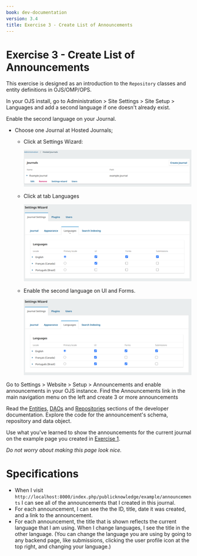 ```yaml
---
book: dev-documentation
version: 3.4
title: Exercise 3 - Create List of Announcements
---
```


# Exercise 3 - Create List of Announcements

This exercise is designed as an introduction to the `Repository` classes and entity definitions in OJS/OMP/OPS.

In your OJS install, go to Administration > Site Settings > Site Setup > Languages and add a second language if one doesn't already exist.

Enable the second language on your Journal.

- Choose one Journal at Hosted Journals;
    - Click at Settings Wizard:
        
        ![Exercise 3 Image 1](./assets/exercise3-1.png)
        
    - Click at tab Languages
        
        ![Exercise 3 Image 2](./assets/exercise3-2.png)
        
    - Enable the second language on UI and Forms.
        
        ![Exercise 3 Image 3](./assets/exercise3-3.png)
        

Go to Settings > Website > Setup > Announcements and enable announcements in your OJS instance. Find the Announcements link in the main navigation menu on the left and create 3 or more announcements

Read the [Entities](../architecture-entities), [DAOs](../architecture-daos) and [Repositories](../architecture-repositories) sections of the developer documentation. Explore the code for the announcement's schema, repository and data object.

Use what you've learned to show the announcements for the current journal on the example page you created in [Exercise 1](./exercise1).

*Do not worry about making this page look nice.*

# Specifications

- When I visit `http://localhost:8000/index.php/publicknowledge/example/announcements` I can see all of the announcements that I created in this journal.
- For each announcement, I can see the the ID, title, date it was created, and a link to the announcement.
- For each announcement, the title that is shown reflects the current language that I am using. When I change languages, I see the title in the other language. (You can change the language you are using by going to any backend page, like submissions, clicking the user profile icon at the top right, and changing your language.)
